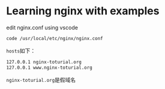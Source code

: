 # Learning nginx with examples

edit nginx.conf using vscode

```bash
code /usr/local/etc/nginx/nginx.conf
```

`hosts`如下：

```txt
127.0.0.1 nginx-toturial.org
127.0.0.1 www.nginx-toturial.org
```

`nginx-toturial.org`是假域名

